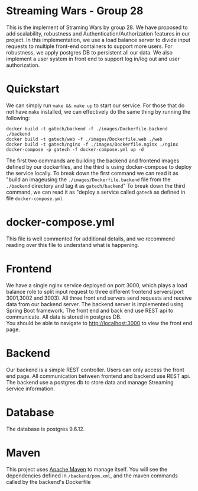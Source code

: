 # Streaming Wars - Group 28
This is the implement of Straming Wars by group 28. 
We have proposed to add scalability, robustness and Authentication/Authorization features in our project. 
In this implementation, we use a load balance server to divide input requests to multiple front-end containers to support more users.
For robustness, we apply postgres DB to persistent all our data. We also implement a user system in front end to support log in/log out and user authorization. 
   

# Quickstart
We can simply run `make && make up` to start our service. For those that do not have `make` installed, we can effectively do the same thing by running the following:
```
docker build -t gatech/backend -f ./images/Dockerfile.backend ./backend
docker build -t gatech/web -f ./images/Dockerfile.web ./web
docker build -t gatech/nginx -f ./images/Dockerfile.nginx ./nginx
docker-compose -p gatech -f docker-compose.yml up -d
```
The first two commands are building the backend and frontend images defined by our dockerfiles, and the third is using docker-compose to deploy the service locally.
To break down the first command we can read it as "build an imageusing the `./images/Dockerfile.backend` file from the `./backend` directory and tag it as `gatech/backend`"
To break down the third command, we can read it as "deploy a service called `gatech` as defined in file `docker-compose.yml`

# docker-compose.yml
This file is well commented for additional details, and we recommend reading over this file to understand what is happening.

# Frontend
We have a single nginx service deployed on port 3000, which plays a load balance role to split input request to three different frontend servers(port 3001,3002 and 3003).
All three front end servers send requests and receive data from our backend server. The backend server is implemented using Spring Boot framework. 
The front end and back end use REST api to communicate. All data is stored in postgres DB.   
You should be able to navigate to [http://localhost:3000](http://localhost:3000) to view the front end page.

# Backend
Our backend is a simple REST controller. Users can only access the front end page. All communication between frontend and backend use REST api. 
The backend use a postgres db to store data and manage Streaming service information.

# Database
The database is postgres 9.6.12. 

# Maven 
This project uses [Apache Maven](https://maven.apache.org/) to manage itself. 
You will see the dependencies defined in `/backend/pom.xml`, and the maven commands called by the backend's Dockerfile

